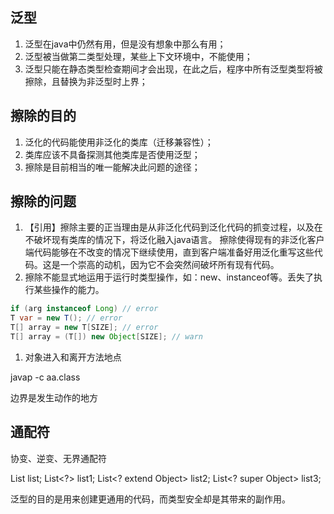 ## 泛型

1. 泛型在java中仍然有用，但是没有想象中那么有用；
1. 泛型被当做第二类型处理，某些上下文环境中，不能使用；
1. 泛型只能在静态类型检查期间才会出现，在此之后，程序中所有泛型类型将被擦除，且替换为非泛型时上界；

## 擦除的目的

1. 泛化的代码能使用非泛化的类库（迁移兼容性）；
1. 类库应该不具备探测其他类库是否使用泛型；
1. 擦除是目前相当的唯一能解决此问题的途径；

## 擦除的问题
1. 【引用】擦除主要的正当理由是从非泛化代码到泛化代码的抓变过程，以及在不破坏现有类库的情况下，将泛化融入java语言。
擦除使得现有的非泛化客户端代码能够在不改变的情况下继续使用，直到客户端准备好用泛化重写这些代码。这是一个崇高的动机，因为它不会突然间破坏所有现有代码。
1. 擦除不能显式地运用于运行时类型操作，如：new、instanceof等。丢失了执行某些操作的能力。
```java
if (arg instanceof Long) // error
T var = new T(); // error
T[] array = new T[SIZE]; // error
T[] array = (T[]) new Object[SIZE]; // warn
```
1. 对象进入和离开方法地点

javap -c aa.class

边界是发生动作的地方

## 通配符

协变、逆变、无界通配符

List list;
List<?> list1;
List<? extend Object> list2;
List<? super Object> list3;

泛型的目的是用来创建更通用的代码，而类型安全却是其带来的副作用。